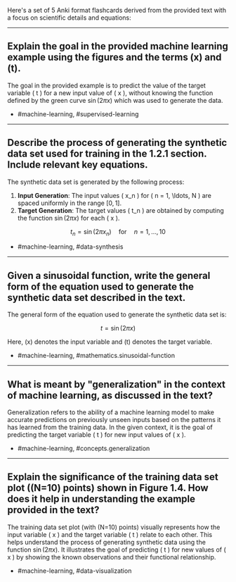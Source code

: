 Here's a set of 5 Anki format flashcards derived from the provided text with a focus on scientific details and equations:

---

## Explain the goal in the provided machine learning example using the figures and the terms \(x\) and \(t\).

The goal in the provided example is to predict the value of the target variable \( t \) for a new input value of \( x \), without knowing the function defined by the green curve $\sin(2\pi x)$ which was used to generate the data.

- #machine-learning, #supervised-learning

---

## Describe the process of generating the synthetic data set used for training in the 1.2.1 section. Include relevant key equations.

The synthetic data set is generated by the following process:

1. **Input Generation**: The input values \( x_n \) for \( n = 1, \ldots, N \) are spaced uniformly in the range $[0, 1]$.
2. **Target Generation**: The target values \( t_n \) are obtained by computing the function $\sin(2\pi x)$ for each \( x \).

$$
t_n = \sin(2\pi x_n) \quad \text{for} \quad n = 1, \ldots, 10 
$$

- #machine-learning, #data-synthesis

---

## Given a sinusoidal function, write the general form of the equation used to generate the synthetic data set described in the text.

The general form of the equation used to generate the synthetic data set is:

$$
t = \sin(2\pi x)
$$

Here, \(x\) denotes the input variable and \(t\) denotes the target variable.

- #machine-learning, #mathematics.sinusoidal-function

---

## What is meant by "generalization" in the context of machine learning, as discussed in the text?

Generalization refers to the ability of a machine learning model to make accurate predictions on previously unseen inputs based on the patterns it has learned from the training data. In the given context, it is the goal of predicting the target variable \( t \) for new input values of \( x \).

- #machine-learning, #concepts.generalization

---

## Explain the significance of the training data set plot (\(N=10\) points) shown in Figure 1.4. How does it help in understanding the example provided in the text?

The training data set plot (with \(N=10\) points) visually represents how the input variable \( x \) and the target variable \( t \) relate to each other. This helps understand the process of generating synthetic data using the function $\sin(2\pi x)$. It illustrates the goal of predicting \( t \) for new values of \( x \) by showing the known observations and their functional relationship.

- #machine-learning, #data-visualization